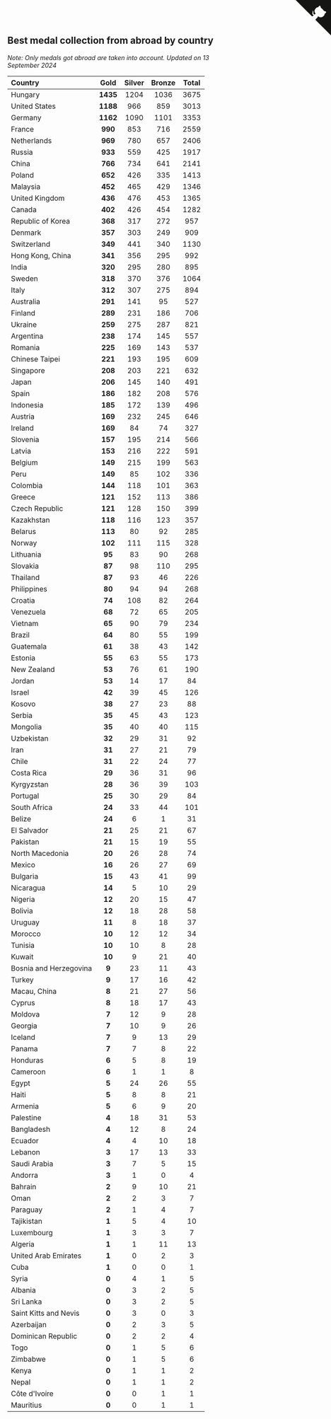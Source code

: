 ## Best medal collection from abroad by country

*Note: Only medals got abroad are taken into account.*
*Updated on 13 September 2024*

| Country | Gold | Silver | Bronze | Total |
| :--- | :--: | :--: | :--: | :--: |
| Hungary | **1435** | 1204 | 1036 | 3675 |
| United States | **1188** | 966 | 859 | 3013 |
| Germany | **1162** | 1090 | 1101 | 3353 |
| France | **990** | 853 | 716 | 2559 |
| Netherlands | **969** | 780 | 657 | 2406 |
| Russia | **933** | 559 | 425 | 1917 |
| China | **766** | 734 | 641 | 2141 |
| Poland | **652** | 426 | 335 | 1413 |
| Malaysia | **452** | 465 | 429 | 1346 |
| United Kingdom | **436** | 476 | 453 | 1365 |
| Canada | **402** | 426 | 454 | 1282 |
| Republic of Korea | **368** | 317 | 272 | 957 |
| Denmark | **357** | 303 | 249 | 909 |
| Switzerland | **349** | 441 | 340 | 1130 |
| Hong Kong, China | **341** | 356 | 295 | 992 |
| India | **320** | 295 | 280 | 895 |
| Sweden | **318** | 370 | 376 | 1064 |
| Italy | **312** | 307 | 275 | 894 |
| Australia | **291** | 141 | 95 | 527 |
| Finland | **289** | 231 | 186 | 706 |
| Ukraine | **259** | 275 | 287 | 821 |
| Argentina | **238** | 174 | 145 | 557 |
| Romania | **225** | 169 | 143 | 537 |
| Chinese Taipei | **221** | 193 | 195 | 609 |
| Singapore | **208** | 203 | 221 | 632 |
| Japan | **206** | 145 | 140 | 491 |
| Spain | **186** | 182 | 208 | 576 |
| Indonesia | **185** | 172 | 139 | 496 |
| Austria | **169** | 232 | 245 | 646 |
| Ireland | **169** | 84 | 74 | 327 |
| Slovenia | **157** | 195 | 214 | 566 |
| Latvia | **153** | 216 | 222 | 591 |
| Belgium | **149** | 215 | 199 | 563 |
| Peru | **149** | 85 | 102 | 336 |
| Colombia | **144** | 118 | 101 | 363 |
| Greece | **121** | 152 | 113 | 386 |
| Czech Republic | **121** | 128 | 150 | 399 |
| Kazakhstan | **118** | 116 | 123 | 357 |
| Belarus | **113** | 80 | 92 | 285 |
| Norway | **102** | 111 | 115 | 328 |
| Lithuania | **95** | 83 | 90 | 268 |
| Slovakia | **87** | 98 | 110 | 295 |
| Thailand | **87** | 93 | 46 | 226 |
| Philippines | **80** | 94 | 94 | 268 |
| Croatia | **74** | 108 | 82 | 264 |
| Venezuela | **68** | 72 | 65 | 205 |
| Vietnam | **65** | 90 | 79 | 234 |
| Brazil | **64** | 80 | 55 | 199 |
| Guatemala | **61** | 38 | 43 | 142 |
| Estonia | **55** | 63 | 55 | 173 |
| New Zealand | **53** | 76 | 61 | 190 |
| Jordan | **53** | 14 | 17 | 84 |
| Israel | **42** | 39 | 45 | 126 |
| Kosovo | **38** | 27 | 23 | 88 |
| Serbia | **35** | 45 | 43 | 123 |
| Mongolia | **35** | 40 | 40 | 115 |
| Uzbekistan | **32** | 29 | 31 | 92 |
| Iran | **31** | 27 | 21 | 79 |
| Chile | **31** | 22 | 24 | 77 |
| Costa Rica | **29** | 36 | 31 | 96 |
| Kyrgyzstan | **28** | 36 | 39 | 103 |
| Portugal | **25** | 30 | 29 | 84 |
| South Africa | **24** | 33 | 44 | 101 |
| Belize | **24** | 6 | 1 | 31 |
| El Salvador | **21** | 25 | 21 | 67 |
| Pakistan | **21** | 15 | 19 | 55 |
| North Macedonia | **20** | 26 | 28 | 74 |
| Mexico | **16** | 26 | 27 | 69 |
| Bulgaria | **15** | 43 | 41 | 99 |
| Nicaragua | **14** | 5 | 10 | 29 |
| Nigeria | **12** | 20 | 15 | 47 |
| Bolivia | **12** | 18 | 28 | 58 |
| Uruguay | **11** | 8 | 18 | 37 |
| Morocco | **10** | 12 | 12 | 34 |
| Tunisia | **10** | 10 | 8 | 28 |
| Kuwait | **10** | 9 | 21 | 40 |
| Bosnia and Herzegovina | **9** | 23 | 11 | 43 |
| Turkey | **9** | 17 | 16 | 42 |
| Macau, China | **8** | 21 | 27 | 56 |
| Cyprus | **8** | 18 | 17 | 43 |
| Moldova | **7** | 12 | 9 | 28 |
| Georgia | **7** | 10 | 9 | 26 |
| Iceland | **7** | 9 | 13 | 29 |
| Panama | **7** | 7 | 8 | 22 |
| Honduras | **6** | 5 | 8 | 19 |
| Cameroon | **6** | 1 | 1 | 8 |
| Egypt | **5** | 24 | 26 | 55 |
| Haiti | **5** | 8 | 8 | 21 |
| Armenia | **5** | 6 | 9 | 20 |
| Palestine | **4** | 18 | 31 | 53 |
| Bangladesh | **4** | 12 | 8 | 24 |
| Ecuador | **4** | 4 | 10 | 18 |
| Lebanon | **3** | 17 | 13 | 33 |
| Saudi Arabia | **3** | 7 | 5 | 15 |
| Andorra | **3** | 1 | 0 | 4 |
| Bahrain | **2** | 9 | 10 | 21 |
| Oman | **2** | 2 | 3 | 7 |
| Paraguay | **2** | 1 | 4 | 7 |
| Tajikistan | **1** | 5 | 4 | 10 |
| Luxembourg | **1** | 3 | 3 | 7 |
| Algeria | **1** | 1 | 11 | 13 |
| United Arab Emirates | **1** | 0 | 2 | 3 |
| Cuba | **1** | 0 | 0 | 1 |
| Syria | **0** | 4 | 1 | 5 |
| Albania | **0** | 3 | 2 | 5 |
| Sri Lanka | **0** | 3 | 2 | 5 |
| Saint Kitts and Nevis | **0** | 3 | 0 | 3 |
| Azerbaijan | **0** | 2 | 3 | 5 |
| Dominican Republic | **0** | 2 | 2 | 4 |
| Togo | **0** | 1 | 5 | 6 |
| Zimbabwe | **0** | 1 | 5 | 6 |
| Kenya | **0** | 1 | 1 | 2 |
| Nepal | **0** | 1 | 1 | 2 |
| Côte d'Ivoire | **0** | 0 | 1 | 1 |
| Mauritius | **0** | 0 | 1 | 1 |


<a href="https://github.com/jonatanklosko/wca_statistics" class="github-corner" aria-label="View source on Github"><svg width="80" height="80" viewBox="0 0 250 250" style="fill:#151513; color:#fff; position: absolute; top: 0; border: 0; right: 0;" aria-hidden="true"><path d="M0,0 L115,115 L130,115 L142,142 L250,250 L250,0 Z"></path><path d="M128.3,109.0 C113.8,99.7 119.0,89.6 119.0,89.6 C122.0,82.7 120.5,78.6 120.5,78.6 C119.2,72.0 123.4,76.3 123.4,76.3 C127.3,80.9 125.5,87.3 125.5,87.3 C122.9,97.6 130.6,101.9 134.4,103.2" fill="currentColor" style="transform-origin: 130px 106px;" class="octo-arm"></path><path d="M115.0,115.0 C114.9,115.1 118.7,116.5 119.8,115.4 L133.7,101.6 C136.9,99.2 139.9,98.4 142.2,98.6 C133.8,88.0 127.5,74.4 143.8,58.0 C148.5,53.4 154.0,51.2 159.7,51.0 C160.3,49.4 163.2,43.6 171.4,40.1 C171.4,40.1 176.1,42.5 178.8,56.2 C183.1,58.6 187.2,61.8 190.9,65.4 C194.5,69.0 197.7,73.2 200.1,77.6 C213.8,80.2 216.3,84.9 216.3,84.9 C212.7,93.1 206.9,96.0 205.4,96.6 C205.1,102.4 203.0,107.8 198.3,112.5 C181.9,128.9 168.3,122.5 157.7,114.1 C157.9,116.9 156.7,120.9 152.7,124.9 L141.0,136.5 C139.8,137.7 141.6,141.9 141.8,141.8 Z" fill="currentColor" class="octo-body"></path></svg></a><style>.github-corner:hover .octo-arm{animation:octocat-wave 560ms ease-in-out}@keyframes octocat-wave{0%,100%{transform:rotate(0)}20%,60%{transform:rotate(-25deg)}40%,80%{transform:rotate(10deg)}}@media (max-width:500px){.github-corner:hover .octo-arm{animation:none}.github-corner .octo-arm{animation:octocat-wave 560ms ease-in-out}}</style>

